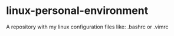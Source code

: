 # linux-personal-environment
A repository with my linux configuration files like: .bashrc or .vimrc
